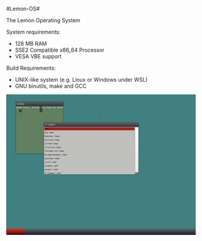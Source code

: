 #Lemon-OS#

The Lemon Operating System

System requirements:
- 128 MB RAM
- SSE2 Compatible x86_64 Processor
- VESA VBE support

Build Requirements:
- UNIX-like system (e.g. Linux or Windows under WSL)
- GNU binutils, make and GCC

![Lemon OS Screenshot](image.png)
